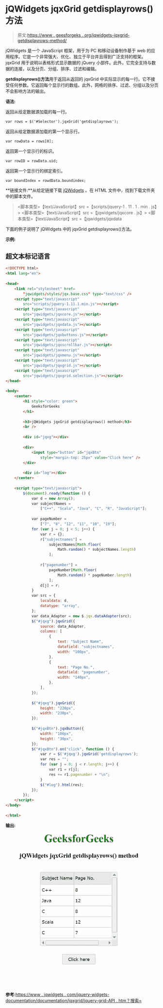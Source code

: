 # jQWidgets jqxGrid getdisplayrows()方法

> 原文:[https://www . geesforgeks . org/jqwidgets-jqxgrid-getdisplayrows-method/](https://www.geeksforgeeks.org/jqwidgets-jqxgrid-getdisplayrows-method/)

jQWidgets 是一个 JavaScript 框架，用于为 PC 和移动设备制作基于 web 的应用程序。它是一个非常强大、优化、独立于平台并且得到广泛支持的框架。jqxGrid 用于说明以表格形式显示数据的 jQuery 小部件。此外，它完全支持与数据的连接，以及分页、分组、排序、过滤和编辑。

**getdisplayrows()方法**用于返回从返回的 jqxGrid 中实际显示的每一行。它不接受任何参数。它返回每个显示行的数组。此外，网格的排序、过滤、分组以及分页不会影响方法的输出。

**语法:**

返回从给定数据源加载的每一行。

```html
var rows = $('#Selector').jqxGrid('getdisplayrows');
```

返回从给定数据源加载的第一个显示行。

```html
var rowData = rows[0];
```

返回第一个显示行的标识。

```html
var rowID = rowData.uid;
```

返回第一个显示行的绑定索引。

```html
var boundIndex = rowdData.boundindex;

```

**链接文件:**从给定链接下载 [jQWidgets](https://www.jqwidgets.com/download/) 。在 HTML 文件中，找到下载文件夹中的脚本文件。

> <link rel="”stylesheet”" href="”jqwidgets/styles/jqx.base.css”" type="”text/css”">
> <脚本类型=【text/JavaScript】src =【scripts/jquery-1 . 11 . 1 . min . js】></脚本>
> <脚本类型=【text/JavaScript】src =【jqwidgets/jqxcore . js】></脚本>
> <脚本类型=【text/JavaScript】src =【jqwidgets/jqxdata

下面的例子说明了 jQWidgets 中的 jqxGrid getdisplayrows()方法。

**示例:**

## 超文本标记语言

```html
<!DOCTYPE html>
<html lang="en">

<head>
    <link rel="stylesheet" href=
        "jqwidgets/styles/jqx.base.css" type="text/css" />
    <script type="text/javascript" 
        src="scripts/jquery-1.11.1.min.js"></script>
    <script type="text/javascript" 
        src="jqwidgets/jqxcore.js"></script>
    <script type="text/javascript" 
        src="jqwidgets/jqxdata.js"></script>
    <script type="text/javascript" 
        src="jqwidgets/jqxbuttons.js"></script>
    <script type="text/javascript" 
        src="jqwidgets/jqxscrollbar.js"></script>
    <script type="text/javascript" 
        src="jqwidgets/jqxmenu.js"></script>
    <script type="text/javascript" 
        src="jqwidgets/jqxgrid.js"></script>
    <script type="text/javascript" 
        src="jqwidgets/jqxgrid.selection.js"></script>
</head>

<body>
    <center>
        <h1 style="color: green">
            GeeksforGeeks
        </h1>

        <h3>jQWidgets jqxGrid getdisplayrows() method</h3>
        <br />

        <div id="jqxg"></div>

        <div>
            <input type="button" id="jqxBtn" 
                style="margin-top: 25px" value="Click here" />
        </div>

        <div id="log"></div>
    </center>

    <script type="text/javascript">
        $(document).ready(function () {
            var d = new Array();
            var subjectNames =
                ["C++", "Scala", "Java", "C", "R", "JavaScript"];

            var pageNumber =
                ["7", "8", "12", "11", "10", "19"];
            for (var j = 0; j < 5; j++) {
                var r = {};
                r["subjectnames"] =
                    subjectNames[Math.floor(
                        Math.random() * subjectNames.length)
                    ];

                r["pagenumber"] =
                    pageNumber[Math.floor(
                        Math.random() * pageNumber.length)
                    ];
                d[j] = r;
            }
            var src = {
                localdata: d,
                datatype: "array",
            };
            var data_Adapter = new $.jqx.dataAdapter(src);
            $("#jqxg").jqxGrid({
                source: data_Adapter,
                columns: [
                    {
                        text: "Subject Name",
                        datafield: "subjectnames",
                        width: "100px",
                    },
                    {
                        text: "Page No.",
                        datafield: "pagenumber",
                        width: "140px",
                    },
                ],
            });

            $("#jqxg").jqxGrid({
                height: "220px",
                width: "230px",
            });

            $("#jqxBtn").jqxButton({
                width: "100px",
                height: "30px",
            });
            $("#jqxBtn").on("click", function () {
                var r = $('#jqxg').jqxGrid('getdisplayrows');
                var res = "";
                for (var j = 0; j < r.length; j++) {
                    var r1 = r[j];
                    res += r1.pagenumber + "\n";
                }
                $("#log").html(res);
            });
        });
    </script>
</body>

</html>
```

**输出:**

![](img/ebfef47fa1a65a6f9c833d80d89e0708.png)

**参考:**[https://www . jqwidgets . com/jquery-widgets-documentation/documentation/jqxgrid/jquery-grid-API . htm？搜索=](https://www.jqwidgets.com/jquery-widgets-documentation/documentation/jqxgrid/jquery-grid-api.htm?search=)